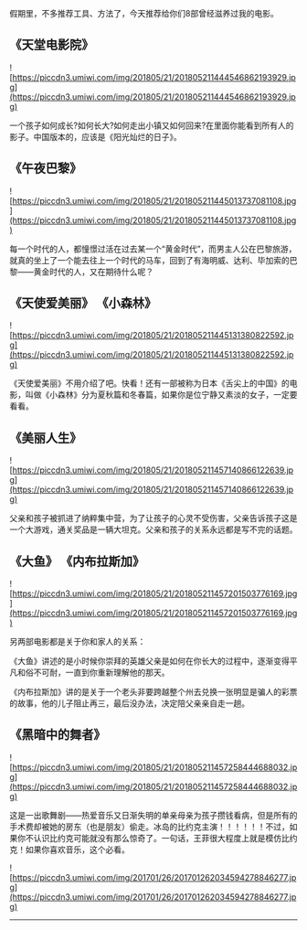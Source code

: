 假期里，不多推荐工具、方法了，今天推荐给你们8部曾经滋养过我的电影。

## 《天堂电影院》

![https://piccdn3.umiwi.com/img/201805/21/201805211444546862193929.jpg](https://piccdn3.umiwi.com/img/201805/21/201805211444546862193929.jpg)

一个孩子如何成长?如何长大?如何走出小镇又如何回来?在里面你能看到所有人的影子。中国版本的，应该是《阳光灿烂的日子》。

## 《午夜巴黎》

![https://piccdn3.umiwi.com/img/201805/21/201805211445013737081108.jpg](https://piccdn3.umiwi.com/img/201805/21/201805211445013737081108.jpg)

每一个时代的人，都憧憬过活在过去某一个“黄金时代”，而男主人公在巴黎旅游，就真的坐上了一个能去往上一个时代的马车，回到了有海明威、达利、毕加索的巴黎——黄金时代的人，又在期待什么呢？

## 《天使爱美丽》 《小森林》

![https://piccdn3.umiwi.com/img/201805/21/201805211445131380822592.jpg](https://piccdn3.umiwi.com/img/201805/21/201805211445131380822592.jpg)

《天使爱美丽》不用介绍了吧。快看！还有一部被称为日本《舌尖上的中国》的电影，叫做《小森林》分为夏秋篇和冬春篇，如果你是位宁静又素淡的女子，一定要看看。

## 《美丽人生》

![https://piccdn3.umiwi.com/img/201805/21/201805211457140866122639.jpg](https://piccdn3.umiwi.com/img/201805/21/201805211457140866122639.jpg)

父亲和孩子被抓进了纳粹集中营，为了让孩子的心灵不受伤害，父亲告诉孩子这是一个大游戏，通关奖品是一辆大坦克。父亲和孩子的关系永远都是写不完的话题。

## 《大鱼》 《内布拉斯加》

![https://piccdn3.umiwi.com/img/201805/21/201805211457201503776169.jpg](https://piccdn3.umiwi.com/img/201805/21/201805211457201503776169.jpg)

另两部电影都是关于你和家人的关系：

《大鱼》讲述的是小时候你崇拜的英雄父亲是如何在你长大的过程中，逐渐变得平凡和俗不可耐，一直到你重新理解他的那天。

《内布拉斯加》讲的是关于一个老头非要跨越整个州去兑换一张明显是骗人的彩票的故事，他的儿子阻止再三，最后没办法，决定陪父亲亲自走一趟。

## 《黑暗中的舞者》

![https://piccdn3.umiwi.com/img/201805/21/201805211457258444688032.jpg](https://piccdn3.umiwi.com/img/201805/21/201805211457258444688032.jpg)

这是一出歌舞剧——热爱音乐又日渐失明的单亲母亲为孩子攒钱看病，但是所有的手术费却被她的房东（也是朋友）偷走。冰岛的比约克主演！！！！！！不过，如果你不认识比约克可能就没有那么惊奇了。一句话，王菲很大程度上就是模仿比约克！如果你喜欢音乐，这个必看。

![https://piccdn3.umiwi.com/img/201701/26/201701262034594278846277.jpg](https://piccdn3.umiwi.com/img/201701/26/201701262034594278846277.jpg)

---
